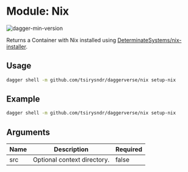 # Module: Nix

![dagger-min-version](https://img.shields.io/badge/dagger%20version-v0.9.7-green)

Returns a Container with Nix installed using [DeterminateSystems/nix-installer](https://github.com/DeterminateSystems/nix-installer).

## Usage

```sh
dagger shell -m github.com/tsirysndr/daggerverse/nix setup-nix
```

## Example

```sh
dagger shell -m github.com/tsirysndr/daggerverse/nix setup-nix
```

## Arguments

| Name | Description                                                    | Required |
| ---- | -------------------------------------------------------------- | -------- |
| src  | Optional context directory. | false    |
